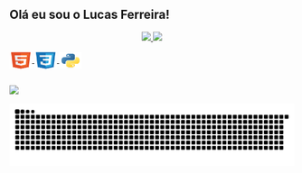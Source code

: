 ## Olá eu sou o Lucas Ferreira!
<div align="center">
  <a href="https://github.com/BREK1N">
  <img height="180em" src="https://github-readme-stats.vercel.app/api?username=BREK1N&show_icons=true&theme=dark&include_all_commits=true&count_private=true"/>
  <img height="180em" src="https://github-readme-stats.vercel.app/api/top-langs/?username=BREK1N&layout=compact&langs_count=7&theme=dark"/>
 </div>
  <div style="display: inline_block"><br>
   <img align="center" alt="BRECK-HTML" height="30" width="40" src="https://raw.githubusercontent.com/devicons/devicon/master/icons/html5/html5-original.svg">
  <img align="center" alt="BRECK-CSS" height="30" width="40" src="https://raw.githubusercontent.com/devicons/devicon/master/icons/css3/css3-original.svg">
  <img align="center" alt="BRECK-Python" height="30" width="40" src="https://raw.githubusercontent.com/devicons/devicon/master/icons/python/python-original.svg">
    
    
 
  <img align="right" alt="" height="150" style="border-radius:50px;" src=""> 
</div>
  
  ##
 <div> 
  <a href="https://www.instagram.com/lucasf_198/" target="_blank"><img src="https://img.shields.io/badge/-Instagram-%23E4405F?style=for-the-badge&logo=instagram&logoColor=white" target="_blank"></a>
 

 ![Snake animation](https://github.com/BREK1N/BREK1N/blob/output/github-contribution-grid-snake.svg)
   
</div>
